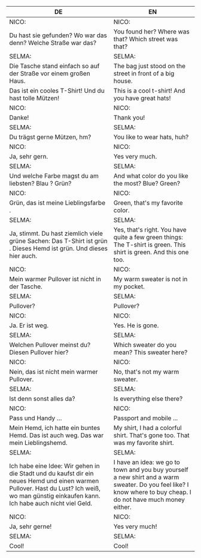|DE|EN|
|---|---|
|NICO:|NICO:|
|Du hast sie gefunden? Wo war das denn? Welche Straße war das?|You found her? Where was that? Which street was that?|
|SELMA:|SELMA:|
|Die Tasche stand einfach so auf der Straße vor einem großen Haus.|The bag just stood on the street in front of a big house.|
|Das ist ein cooles T-Shirt! Und du hast tolle Mützen!|This is a cool t-shirt! And you have great hats!|
|NICO:|NICO:|
|Danke!|Thank you!|
|SELMA:|SELMA:|
|Du trägst gerne Mützen, hm?|You like to wear hats, huh?|
|NICO:|NICO:|
|Ja, sehr gern.|Yes very much.|
|SELMA:|SELMA:|
|Und welche Farbe magst du am liebsten? Blau ? Grün?|And what color do you like the most? Blue? Green?|
|NICO:|NICO:|
|Grün, das ist meine Lieblingsfarbe .|Green, that's my favorite color.|
|SELMA:|SELMA:|
|Ja, stimmt. Du hast ziemlich viele grüne Sachen: Das T-Shirt ist grün . Dieses Hemd ist grün. Und dieses hier auch.|Yes, that's right. You have quite a few green things: The T-shirt is green. This shirt is green. And this one too.|
|NICO:|NICO:|
|Mein warmer Pullover ist nicht in der Tasche.|My warm sweater is not in my pocket.|
|SELMA:|SELMA:|
|Pullover?|Pullover?|
|NICO:|NICO:|
|Ja. Er ist weg.|Yes. He is gone.|
|SELMA:|SELMA:|
|Welchen Pullover meinst du? Diesen Pullover hier?|Which sweater do you mean? This sweater here?|
|NICO:|NICO:|
|Nein, das ist nicht mein warmer Pullover.|No, that's not my warm sweater.|
|SELMA:|SELMA:|
|Ist denn sonst alles da?|Is everything else there?|
|NICO:|NICO:|
|Pass und Handy …|Passport and mobile ...|
|Mein Hemd, ich hatte ein buntes Hemd. Das ist auch weg. Das war mein Lieblingshemd.|My shirt, I had a colorful shirt. That's gone too. That was my favorite shirt.|
|SELMA:|SELMA:|
|Ich habe eine Idee: Wir gehen in die Stadt und du kaufst dir ein neues Hemd und einen warmen Pullover. Hast du Lust? Ich weiß, wo man günstig einkaufen kann. Ich habe auch nicht viel Geld.|I have an idea: we go to town and you buy yourself a new shirt and a warm sweater. Do you feel like? I know where to buy cheap. I do not have much money either.|
|NICO:|NICO:|
|Ja, sehr gerne!|Yes very much!|
|SELMA:|SELMA:|
|Cool!|Cool!|
